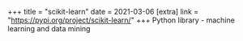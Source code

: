 +++
title = "scikit-learn"
date = 2021-03-06
[extra]
link = "https://pypi.org/project/scikit-learn/"
+++
Python library - machine learning and data mining

